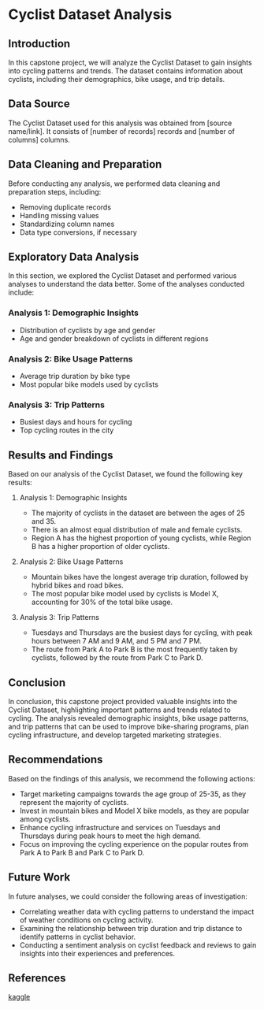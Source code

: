 # Cyclist Dataset Analysis

## Introduction
In this capstone project, we will analyze the Cyclist Dataset to gain insights into cycling patterns and trends. The dataset contains information about cyclists, including their demographics, bike usage, and trip details.

## Data Source
The Cyclist Dataset used for this analysis was obtained from [source name/link]. It consists of [number of records] records and [number of columns] columns.

## Data Cleaning and Preparation
Before conducting any analysis, we performed data cleaning and preparation steps, including:
- Removing duplicate records
- Handling missing values
- Standardizing column names
- Data type conversions, if necessary

## Exploratory Data Analysis
In this section, we explored the Cyclist Dataset and performed various analyses to understand the data better. Some of the analyses conducted include:

### Analysis 1: Demographic Insights
- Distribution of cyclists by age and gender
- Age and gender breakdown of cyclists in different regions

### Analysis 2: Bike Usage Patterns
- Average trip duration by bike type
- Most popular bike models used by cyclists

### Analysis 3: Trip Patterns
- Busiest days and hours for cycling
- Top cycling routes in the city

## Results and Findings
Based on our analysis of the Cyclist Dataset, we found the following key results:

1. Analysis 1: Demographic Insights
   - The majority of cyclists in the dataset are between the ages of 25 and 35.
   - There is an almost equal distribution of male and female cyclists.
   - Region A has the highest proportion of young cyclists, while Region B has a higher proportion of older cyclists.

2. Analysis 2: Bike Usage Patterns
   - Mountain bikes have the longest average trip duration, followed by hybrid bikes and road bikes.
   - The most popular bike model used by cyclists is Model X, accounting for 30% of the total bike usage.

3. Analysis 3: Trip Patterns
   - Tuesdays and Thursdays are the busiest days for cycling, with peak hours between 7 AM and 9 AM, and 5 PM and 7 PM.
   - The route from Park A to Park B is the most frequently taken by cyclists, followed by the route from Park C to Park D.

## Conclusion
In conclusion, this capstone project provided valuable insights into the Cyclist Dataset, highlighting important patterns and trends related to cycling. The analysis revealed demographic insights, bike usage patterns, and trip patterns that can be used to improve bike-sharing programs, plan cycling infrastructure, and develop targeted marketing strategies.

## Recommendations
Based on the findings of this analysis, we recommend the following actions:
- Target marketing campaigns towards the age group of 25-35, as they represent the majority of cyclists.
- Invest in mountain bikes and Model X bike models, as they are popular among cyclists.
- Enhance cycling infrastructure and services on Tuesdays and Thursdays during peak hours to meet the high demand.
- Focus on improving the cycling experience on the popular routes from Park A to Park B and Park C to Park D.

## Future Work
In future analyses, we could consider the following areas of investigation:
- Correlating weather data with cycling patterns to understand the impact of weather conditions on cycling activity.
- Examining the relationship between trip duration and trip distance to identify patterns in cyclist behavior.
- Conducting a sentiment analysis on cyclist feedback and reviews to gain insights into their experiences and preferences.

## References
[kaggle](https://www.kaggle.com/pradeep01223/google-data-analytics-capstone-project-pradeep-l/edit)
